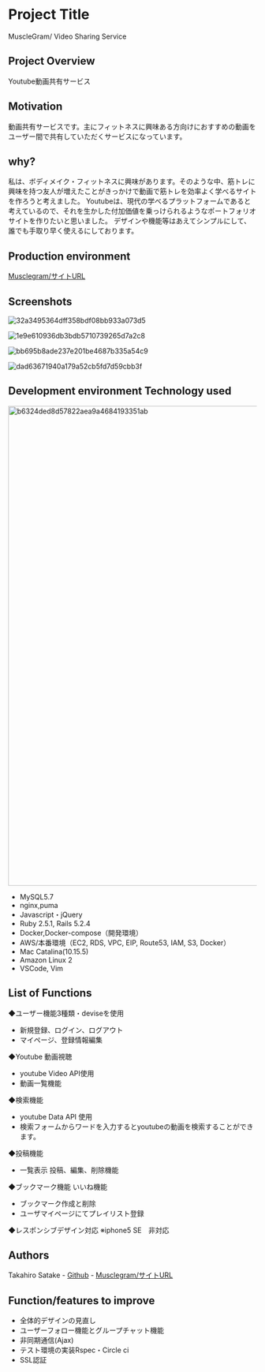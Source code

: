 # Project Title 
  MuscleGram/ Video Sharing Service
## Project Overview 
  Youtube動画共有サービス
## Motivation
  動画共有サービスです。主にフィットネスに興味ある方向けにおすすめの動画をユーザー間で共有していただくサービスになっています。
## why? 
  私は、ボディメイク・フィットネスに興味があります。そのような中、筋トレに興味を持つ友人が増えたことがきっかけで動画で筋トレを効率よく学べるサイトを作ろうと考えました。
  Youtubeは、現代の学べるプラットフォームであると考えているので、それを生かした付加価値を乗っけられるようなポートフォリオサイトを作りたいと思いました。
  デザインや機能等はあえてシンプルにして、誰でも手取り早く使えるにしております。　

## Production environment 
  [Musclegram/サイトURL](http://musclegram.online/)
## Screenshots 
 ![32a3495364dff358bdf08bb933a073d5](https://user-images.githubusercontent.com/65805662/95764116-fc515000-0cea-11eb-8951-5ff4b41692f5.jpg)

 ![1e9e610936db3bdb5710739265d7a2c8](https://user-images.githubusercontent.com/65805662/95764130-feb3aa00-0cea-11eb-853d-a169541fb743.jpg)

 ![bb695b8ade237e201be4687b335a54c9](https://user-images.githubusercontent.com/65805662/95764147-02473100-0ceb-11eb-9341-707e6d1abdb8.jpg)

 ![dad63671940a179a52cb5fd7d59cbb3f](https://user-images.githubusercontent.com/65805662/95764151-0410f480-0ceb-11eb-8b9d-3f7854f656c8.jpg)

## Development environment Technology used 
<img width="973" alt="b6324ded8d57822aea9a4684193351ab" src="https://user-images.githubusercontent.com/65805662/95767262-74ba1000-0cef-11eb-9a98-2d5610578126.png">

- MySQL5.7
- nginx,puma
- Javascript・jQuery
- Ruby 2.5.1, Rails 5.2.4
- Docker,Docker-compose（開発環境）
- AWS/本番環境（EC2, RDS, VPC, EIP, Route53, IAM, S3, Docker）
- Mac Catalina(10.15.5)
- Amazon Linux 2
- VSCode, Vim

## List of Functions
◆ユーザー機能3種類・deviseを使用
- 新規登録、ログイン、ログアウト
- マイページ、登録情報編集

◆Youtube 動画視聴
- youtube Video API使用
- 動画一覧機能

◆検索機能
- youtube Data API 使用 
- 検索フォームからワードを入力するとyoutubeの動画を検索することができます。

◆投稿機能
- 一覧表示 投稿、編集、削除機能

◆ブックマーク機能 いいね機能
- ブックマーク作成と削除
- ユーザマイページにてプレイリスト登録

◆レスポンシブデザイン対応 ※iphone5 SE　非対応

## Authors
  Takahiro Satake - [Github](https://github.com/takahirosatake)  - [Musclegram/サイトURL](http://musclegram.online/)
## Function/features to improve 
- 全体的デザインの見直し
- ユーザーフォロー機能とグループチャット機能
- 非同期通信(Ajax)
- テスト環境の実装Rspec・Circle ci 
- SSL認証